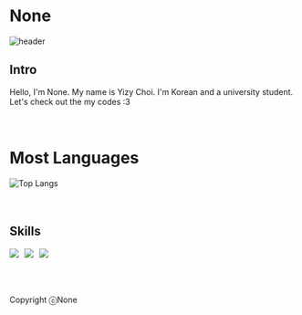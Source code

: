 # None
![header](https://capsule-render.vercel.app/api?type=Venom&color=10:a18cd1,100:fbc2eb&height=300&section=header&text=None's%20Code&fontSize=90&stroke=a18cd1&strokeWidth=3)


## Intro 
Hello, I'm None.
My name is Yizy Choi. I'm Korean and a university student.
Let's check out the my codes :3
<br/>
<br/>
<br/>


# Most Languages
![Top Langs](https://github-readme-stats.vercel.app/api/top-langs/?username=Takeeatez&layout=compact)
<br/>
<br/>
<br/>

## Skills
<div style="display:flex;gap:10px;flex-wrap:wrap;">
  <img src="https://img.shields.io/badge/js-F7DF1E?style=for-the-badge&logo=javascript&logoColor=black">
  <img src="https://img.shields.io/badge/react-61DAFB?style=for-the-badge&logo=react&logoColor=black">
  <img src="https://img.shields.io/badge/MySQL-4479A1?style=for-the-badge&logo=mysql&logoColor=white">
  
</div>
 
</div>
<br />
<br />
<br />

Copyright ⓒNone
